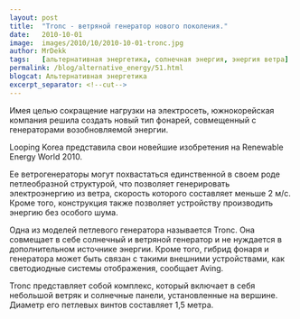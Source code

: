 ```yaml
---
layout: post
title:  "Tronc - ветряной генератор нового поколения."
date:   2010-10-01
image:  images/2010/10/2010-10-01-tronc.jpg
author: MrDekk
tags:   [альтернативная энергетика, солнечная энергия, энергия ветра]
permalink: /blog/alternative_energy/51.html
blogcat: Альтернативная энергетика
excerpt_separator: <!--cut-->
---
```


Имея целью сокращение нагрузки на электросеть, южнокорейская компания решила создать новый тип фонарей, совмещенный с генераторами возобновляемой энергии.

<!--cut-->

Looping Korea представила свои новейшие изобретения на Renewable Energy World 2010.

Ее ветрогенераторы могут похвастаться единственной в своем роде петлеобразной структурой, что позволяет генерировать электроэнергию из ветра, скорость которого составляет меньше 2 м/с. Кроме того, конструкция также позволяет устройству производить энергию без особого шума.

Одна из моделей петлевого генератора называется Tronc. Она совмещает в себе солнечный и ветряной генератор и не нуждается в дополнительном источнике энергии. Кроме того, гибрид фонаря и генератора может быть связан с такими внешними устройствами, как светодиодные системы отображения, сообщает Aving.

Tronc представляет собой комплекс, который включает в себя небольшой ветряк и солнечные панели, установленные на вершине. Диаметр его петлевых винтов составляет 1,5 метра.
